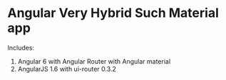 # Angular Very Hybrid Such Material app
Includes:
1. Angular 6 with Angular Router with Angular material
2. AngularJS 1.6 with ui-router 0.3.2